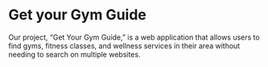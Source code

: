 # Get your Gym Guide
Our project, “Get Your Gym Guide,” is a web application that allows users to find gyms, fitness classes, and wellness services in their area without needing to search on multiple websites. 
